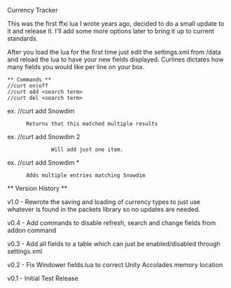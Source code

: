 Currency Tracker

This was the first ffxi lua I wrote years ago, decided to do a small update to it and release it.
I'll add some more options later to bring it up to current standards.

After you load the lua for the first time just edit the settings.xml from /data and reload the lua 
to have your new fields displayed.  Curlines dictates how many fields you would like per line on your box.

	** Commands **
  	//curt on|off
	//curt add <search term>
  	//curt del <search term>

 ex.   //curt add Snowdim 

		  Returns that this matched multiple results
		 
 ex.   //curt add Snowdim 2

                  Will add just one item.

 ex.   //curt add Snowdim *

		  Adds multiple entries matching Snowdim

 ** Version History **
 
 
v1.0 - Rewrote the saving and loading of currency types to just use whatever is found
       in the packets library so no updates are needed.
       
v0.4 - Add commands to disable refresh, search and change fields from addon command

v0.3 - Add all fields to a table which can just be enabled/disabled through settings.xml

v0.2 - Fix Windower fields.lua to correct Unity Accolades memory location

v0.1 - Initial Test Release
